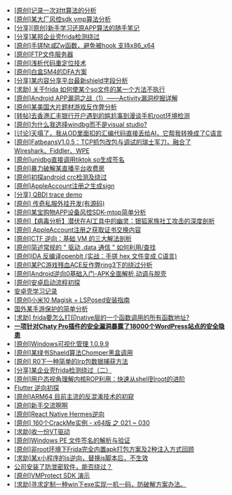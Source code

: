 + [[原创]记录一次对tt算法的分析](https://bbs.kanxue.com/thread-285955.htm)
+ [[原创]某大厂风控sdk vmp算法分析](https://bbs.kanxue.com/thread-285954.htm)
+ [[分享][原创]新手学习还原APP算法的随手笔记](https://bbs.kanxue.com/thread-285953.htm)
+ [[分享]某邦企业壳frida检测绕过](https://bbs.kanxue.com/thread-285932.htm)
+ [[原创]手搓Nt*或Zw*函数，避免被hook 支持x86_x64](https://bbs.kanxue.com/thread-284264.htm)
+ [[原创]FTP文件服务器](https://bbs.kanxue.com/thread-284621.htm)
+ [[原创]浅析代码重定位技术](https://bbs.kanxue.com/thread-285117.htm)
+ [[原创]白盒SM4的DFA方案](https://bbs.kanxue.com/thread-285292.htm)
+ [[分享]某内容分享平台最新shield字段分析](https://bbs.kanxue.com/thread-285929.htm)
+ [[求助] 关于frida 如何使某个so文件的某一个方法不执行](https://bbs.kanxue.com/thread-285952.htm)
+ [[原创]Android APP漏洞之战（1）——Activity漏洞挖掘详解](https://bbs.kanxue.com/thread-269211.htm)
+ [[原创]某美国大片题材游戏反作弊分析](https://bbs.kanxue.com/thread-285956.htm)
+ [[转帖]去香港汇丰银行开户遇到的尴尬事到漫谈手机root环境检测](https://bbs.kanxue.com/thread-285754.htm)
+ [[原创]为什么我选择windbg而不是visual studio?](https://bbs.kanxue.com/thread-285803.htm)
+ [[讨论]天塌了，我从OD里面扣的汇编代码直接丢给AI，它帮我转换成了C语言](https://bbs.kanxue.com/thread-285927.htm)
+ [[原创]FatbeansV1.0.5：TCP抓包改包与调试的瑞士军刀，融合了Wireshark、Fiddler、WPE](https://bbs.kanxue.com/thread-284571.htm)
+ [[原创]unidbg直接调用tiktok so生成签名](https://bbs.kanxue.com/thread-285623.htm)
+ [[原创]暴力破解某直播平台收费房](https://bbs.kanxue.com/thread-261191.htm)
+ [[原创]初探android crc检测及绕过](https://bbs.kanxue.com/thread-285790.htm)
+ [[原创]AppleAccount注册之生成sign](https://bbs.kanxue.com/thread-285959.htm)
+ [[分享] QBDI trace demo](https://bbs.kanxue.com/thread-285857.htm)
+ [[原创] 传奇私服外挂开发(有源码)](https://bbs.kanxue.com/thread-285681.htm)
+ [[原创]某宝购物APP设备风控SDK-mtop简单分析](https://bbs.kanxue.com/thread-284241.htm)
+ [[原创]【病毒分析】潜伏在AI工具中的幽灵：银狐家族社工攻击的深度剖析](https://bbs.kanxue.com/thread-285957.htm)
+ [[原创] AppleAccount注册之获取证书交换内容](https://bbs.kanxue.com/thread-285944.htm)
+ [[原创]CTF 逆向：基础 VM 的三大解法剖析](https://bbs.kanxue.com/thread-285831.htm)
+ [[原创]简述常规的 " 驱动 .data 通信 " 如何利用/查找](https://bbs.kanxue.com/thread-285348.htm)
+ [[原创]IDA 反编译openblt (实战：手搓 hex 文件变成 C语言)](https://bbs.kanxue.com/thread-285731.htm)
+ [[原创]某PC游戏残血ACE反作弊ring3下的绕过分析](https://bbs.kanxue.com/thread-284667.htm)
+ [[原创]Android逆向0基础入门-APK全面解析,动调与脱壳](https://bbs.kanxue.com/thread-285906.htm)
+ [[原创]安卓启动流程初探](https://bbs.kanxue.com/thread-285949.htm)
+ [安卓壳学习记录](https://bbs.kanxue.com/thread-285870.htm)
+ [[原创]小米10 Magisk + LSPosed安装指南](https://bbs.kanxue.com/thread-285114.htm)
+ [国外某手游保护的简单分析](https://bbs.kanxue.com/thread-277241.htm)
+ [[求助] frida要怎么打印native层的一个函数调用的所有函数地址?](https://bbs.kanxue.com/thread-270262.htm)
+ [**一项针对Chaty Pro插件的安全漏洞暴露了18000个WordPress站点的安全隐患**](https://bbs.kanxue.com/thread-285960.htm)
+ [[原创]Windows可视化管理 1.0.9.9](https://bbs.kanxue.com/thread-284075.htm)
+ [[原创]某绿书Shaeld算法Chomper黑盒调用](https://bbs.kanxue.com/thread-285705.htm)
+ [[原创] R0下一种简单的Irp包数据捕获方法](https://bbs.kanxue.com/thread-285317.htm)
+ [[分享]某企业壳frida检测绕过（二）](https://bbs.kanxue.com/thread-285964.htm)
+ [[原创]用户态视角理解内核ROP利用：快速从shell到root的进阶](https://bbs.kanxue.com/thread-285965.htm)
+ [Flutter 逆向初探](https://bbs.kanxue.com/thread-275953.htm)
+ [[原创]ARM64 目前主流的反混淆技术的初窥](https://bbs.kanxue.com/thread-285567.htm)
+ [[原创]新手交流啊啊](https://bbs.kanxue.com/thread-285963.htm)
+ [[原创]React Native Hermes逆向](https://bbs.kanxue.com/thread-283616.htm)
+ [[原创] 160个CrackMe实例 - x64版 之 021 ~ 030](https://bbs.kanxue.com/thread-285540.htm)
+ [[求助]收一份VT驱动](https://bbs.kanxue.com/thread-285446.htm)
+ [[原创]Windows PE 文件签名的解析与验证](https://bbs.kanxue.com/thread-283584.htm)
+ [[原创]非root环境下Frida完全内置apk打包方案及2种注入方式回顾](https://bbs.kanxue.com/thread-284482.htm)
+ [[求助]某x小程序的js逆向，替换js脚本后，不生效](https://bbs.kanxue.com/thread-285910.htm)
+ [公司安装了防泄密软件，能否绕过？](https://bbs.kanxue.com/thread-153940.htm)
+ [[原创]VMProtect SDK 演示](https://bbs.kanxue.com/thread-201173.htm)
+ [[求助]寻求定制一种win下exe实现一机一码，防破解方案办法。](https://bbs.kanxue.com/thread-226296.htm)
